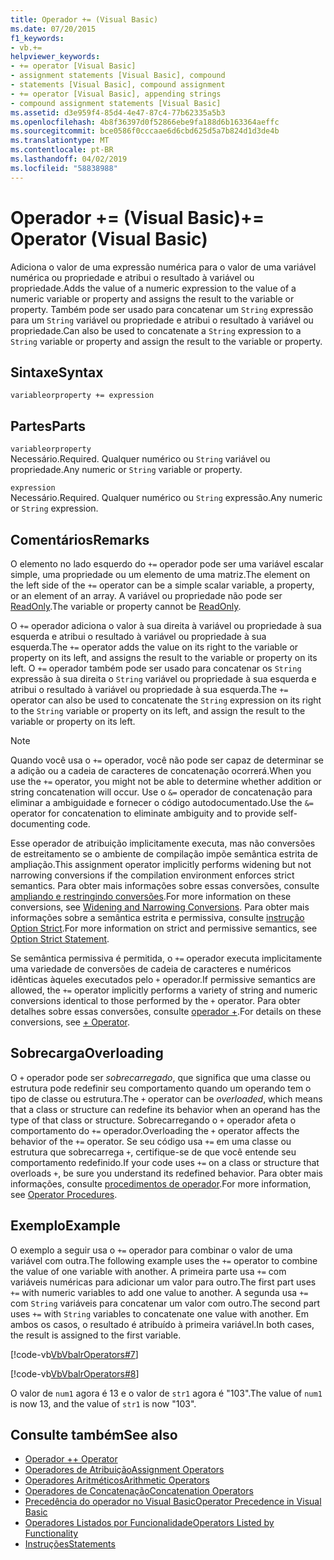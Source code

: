 ```yaml
---
title: Operador += (Visual Basic)
ms.date: 07/20/2015
f1_keywords:
- vb.+=
helpviewer_keywords:
- += operator [Visual Basic]
- assignment statements [Visual Basic], compound
- statements [Visual Basic], compound assignment
- += operator [Visual Basic], appending strings
- compound assignment statements [Visual Basic]
ms.assetid: d3e959f4-85d4-4e47-87c4-77b62335a5b3
ms.openlocfilehash: 4b8f36397d0f52866ebe9fa188d6b163364aeffc
ms.sourcegitcommit: bce0586f0cccaae6d6cbd625d5a7b824d1d3de4b
ms.translationtype: MT
ms.contentlocale: pt-BR
ms.lasthandoff: 04/02/2019
ms.locfileid: "58838988"
---
```

# <a name="-operator-visual-basic"></a><span data-ttu-id="42c7e-102">Operador += (Visual Basic)</span><span class="sxs-lookup"><span data-stu-id="42c7e-102">+= Operator (Visual Basic)</span></span>
<span data-ttu-id="42c7e-103">Adiciona o valor de uma expressão numérica para o valor de uma variável numérica ou propriedade e atribui o resultado à variável ou propriedade.</span><span class="sxs-lookup"><span data-stu-id="42c7e-103">Adds the value of a numeric expression to the value of a numeric variable or property and assigns the result to the variable or property.</span></span> <span data-ttu-id="42c7e-104">Também pode ser usado para concatenar um `String` expressão para um `String` variável ou propriedade e atribui o resultado à variável ou propriedade.</span><span class="sxs-lookup"><span data-stu-id="42c7e-104">Can also be used to concatenate a `String` expression to a `String` variable or property and assign the result to the variable or property.</span></span>  
  
## <a name="syntax"></a><span data-ttu-id="42c7e-105">Sintaxe</span><span class="sxs-lookup"><span data-stu-id="42c7e-105">Syntax</span></span>  
  
```  
variableorproperty += expression  
```  
  
## <a name="parts"></a><span data-ttu-id="42c7e-106">Partes</span><span class="sxs-lookup"><span data-stu-id="42c7e-106">Parts</span></span>  
 `variableorproperty`  
 <span data-ttu-id="42c7e-107">Necessário.</span><span class="sxs-lookup"><span data-stu-id="42c7e-107">Required.</span></span> <span data-ttu-id="42c7e-108">Qualquer numérico ou `String` variável ou propriedade.</span><span class="sxs-lookup"><span data-stu-id="42c7e-108">Any numeric or `String` variable or property.</span></span>  
  
 `expression`  
 <span data-ttu-id="42c7e-109">Necessário.</span><span class="sxs-lookup"><span data-stu-id="42c7e-109">Required.</span></span> <span data-ttu-id="42c7e-110">Qualquer numérico ou `String` expressão.</span><span class="sxs-lookup"><span data-stu-id="42c7e-110">Any numeric or `String` expression.</span></span>  
  
## <a name="remarks"></a><span data-ttu-id="42c7e-111">Comentários</span><span class="sxs-lookup"><span data-stu-id="42c7e-111">Remarks</span></span>  
 <span data-ttu-id="42c7e-112">O elemento no lado esquerdo do `+=` operador pode ser uma variável escalar simple, uma propriedade ou um elemento de uma matriz.</span><span class="sxs-lookup"><span data-stu-id="42c7e-112">The element on the left side of the `+=` operator can be a simple scalar variable, a property, or an element of an array.</span></span> <span data-ttu-id="42c7e-113">A variável ou propriedade não pode ser [ReadOnly](../../../visual-basic/language-reference/modifiers/readonly.md).</span><span class="sxs-lookup"><span data-stu-id="42c7e-113">The variable or property cannot be [ReadOnly](../../../visual-basic/language-reference/modifiers/readonly.md).</span></span>  
  
 <span data-ttu-id="42c7e-114">O `+=` operador adiciona o valor à sua direita à variável ou propriedade à sua esquerda e atribui o resultado à variável ou propriedade à sua esquerda.</span><span class="sxs-lookup"><span data-stu-id="42c7e-114">The `+=` operator adds the value on its right to the variable or property on its left, and assigns the result to the variable or property on its left.</span></span> <span data-ttu-id="42c7e-115">O `+=` operador também pode ser usado para concatenar os `String` expressão à sua direita o `String` variável ou propriedade à sua esquerda e atribui o resultado à variável ou propriedade à sua esquerda.</span><span class="sxs-lookup"><span data-stu-id="42c7e-115">The `+=` operator can also be used to concatenate the `String` expression on its right to the `String` variable or property on its left, and assign the result to the variable or property on its left.</span></span>  
  
> [!NOTE]
>  <span data-ttu-id="42c7e-116">Quando você usa o `+=` operador, você não pode ser capaz de determinar se a adição ou a cadeia de caracteres de concatenação ocorrerá.</span><span class="sxs-lookup"><span data-stu-id="42c7e-116">When you use the `+=` operator, you might not be able to determine whether addition or string concatenation will occur.</span></span> <span data-ttu-id="42c7e-117">Use o `&=` operador de concatenação para eliminar a ambiguidade e fornecer o código autodocumentado.</span><span class="sxs-lookup"><span data-stu-id="42c7e-117">Use the `&=` operator for concatenation to eliminate ambiguity and to provide self-documenting code.</span></span>  
  
 <span data-ttu-id="42c7e-118">Esse operador de atribuição implicitamente executa, mas não conversões de estreitamento se o ambiente de compilação impõe semântica estrita de ampliação.</span><span class="sxs-lookup"><span data-stu-id="42c7e-118">This assignment operator implicitly performs widening but not narrowing conversions if the compilation environment enforces strict semantics.</span></span> <span data-ttu-id="42c7e-119">Para obter mais informações sobre essas conversões, consulte [ampliando e restringindo conversões](../../../visual-basic/programming-guide/language-features/data-types/widening-and-narrowing-conversions.md).</span><span class="sxs-lookup"><span data-stu-id="42c7e-119">For more information on these conversions, see [Widening and Narrowing Conversions](../../../visual-basic/programming-guide/language-features/data-types/widening-and-narrowing-conversions.md).</span></span> <span data-ttu-id="42c7e-120">Para obter mais informações sobre a semântica estrita e permissiva, consulte [instrução Option Strict](../../../visual-basic/language-reference/statements/option-strict-statement.md).</span><span class="sxs-lookup"><span data-stu-id="42c7e-120">For more information on strict and permissive semantics, see [Option Strict Statement](../../../visual-basic/language-reference/statements/option-strict-statement.md).</span></span>  
  
 <span data-ttu-id="42c7e-121">Se semântica permissiva é permitida, o `+=` operador executa implicitamente uma variedade de conversões de cadeia de caracteres e numéricos idênticas àqueles executados pelo `+` operador.</span><span class="sxs-lookup"><span data-stu-id="42c7e-121">If permissive semantics are allowed, the `+=` operator implicitly performs a variety of string and numeric conversions identical to those performed by the `+` operator.</span></span> <span data-ttu-id="42c7e-122">Para obter detalhes sobre essas conversões, consulte [operador +](../../../visual-basic/language-reference/operators/addition-operator.md).</span><span class="sxs-lookup"><span data-stu-id="42c7e-122">For details on these conversions, see [+ Operator](../../../visual-basic/language-reference/operators/addition-operator.md).</span></span>  
  
## <a name="overloading"></a><span data-ttu-id="42c7e-123">Sobrecarga</span><span class="sxs-lookup"><span data-stu-id="42c7e-123">Overloading</span></span>  
 <span data-ttu-id="42c7e-124">O `+` operador pode ser *sobrecarregado*, que significa que uma classe ou estrutura pode redefinir seu comportamento quando um operando tem o tipo de classe ou estrutura.</span><span class="sxs-lookup"><span data-stu-id="42c7e-124">The `+` operator can be *overloaded*, which means that a class or structure can redefine its behavior when an operand has the type of that class or structure.</span></span> <span data-ttu-id="42c7e-125">Sobrecarregando o `+` operador afeta o comportamento do `+=` operador.</span><span class="sxs-lookup"><span data-stu-id="42c7e-125">Overloading the `+` operator affects the behavior of the `+=` operator.</span></span> <span data-ttu-id="42c7e-126">Se seu código usa `+=` em uma classe ou estrutura que sobrecarrega `+`, certifique-se de que você entende seu comportamento redefinido.</span><span class="sxs-lookup"><span data-stu-id="42c7e-126">If your code uses `+=` on a class or structure that overloads `+`, be sure you understand its redefined behavior.</span></span> <span data-ttu-id="42c7e-127">Para obter mais informações, consulte [procedimentos de operador](../../../visual-basic/programming-guide/language-features/procedures/operator-procedures.md).</span><span class="sxs-lookup"><span data-stu-id="42c7e-127">For more information, see [Operator Procedures](../../../visual-basic/programming-guide/language-features/procedures/operator-procedures.md).</span></span>  
  
## <a name="example"></a><span data-ttu-id="42c7e-128">Exemplo</span><span class="sxs-lookup"><span data-stu-id="42c7e-128">Example</span></span>  
 <span data-ttu-id="42c7e-129">O exemplo a seguir usa o `+=` operador para combinar o valor de uma variável com outra.</span><span class="sxs-lookup"><span data-stu-id="42c7e-129">The following example uses the `+=` operator to combine the value of one variable with another.</span></span> <span data-ttu-id="42c7e-130">A primeira parte usa `+=` com variáveis numéricas para adicionar um valor para outro.</span><span class="sxs-lookup"><span data-stu-id="42c7e-130">The first part uses `+=` with numeric variables to add one value to another.</span></span> <span data-ttu-id="42c7e-131">A segunda usa `+=` com `String` variáveis para concatenar um valor com outro.</span><span class="sxs-lookup"><span data-stu-id="42c7e-131">The second part uses `+=` with `String` variables to concatenate one value with another.</span></span> <span data-ttu-id="42c7e-132">Em ambos os casos, o resultado é atribuído à primeira variável.</span><span class="sxs-lookup"><span data-stu-id="42c7e-132">In both cases, the result is assigned to the first variable.</span></span>  
  
 [!code-vb[VbVbalrOperators#7](~/samples/snippets/visualbasic/VS_Snippets_VBCSharp/VbVbalrOperators/VB/Class1.vb#7)]  
  
 [!code-vb[VbVbalrOperators#8](~/samples/snippets/visualbasic/VS_Snippets_VBCSharp/VbVbalrOperators/VB/Class1.vb#8)]  
  
 <span data-ttu-id="42c7e-133">O valor de `num1` agora é 13 e o valor de `str1` agora é "103".</span><span class="sxs-lookup"><span data-stu-id="42c7e-133">The value of `num1` is now 13, and the value of `str1` is now "103".</span></span>  
  
## <a name="see-also"></a><span data-ttu-id="42c7e-134">Consulte também</span><span class="sxs-lookup"><span data-stu-id="42c7e-134">See also</span></span>

- [<span data-ttu-id="42c7e-135">Operador +</span><span class="sxs-lookup"><span data-stu-id="42c7e-135">+ Operator</span></span>](../../../visual-basic/language-reference/operators/addition-operator.md)
- [<span data-ttu-id="42c7e-136">Operadores de Atribuição</span><span class="sxs-lookup"><span data-stu-id="42c7e-136">Assignment Operators</span></span>](../../../visual-basic/language-reference/operators/assignment-operators.md)
- [<span data-ttu-id="42c7e-137">Operadores Aritméticos</span><span class="sxs-lookup"><span data-stu-id="42c7e-137">Arithmetic Operators</span></span>](../../../visual-basic/language-reference/operators/arithmetic-operators.md)
- [<span data-ttu-id="42c7e-138">Operadores de Concatenação</span><span class="sxs-lookup"><span data-stu-id="42c7e-138">Concatenation Operators</span></span>](../../../visual-basic/language-reference/operators/concatenation-operators.md)
- [<span data-ttu-id="42c7e-139">Precedência do operador no Visual Basic</span><span class="sxs-lookup"><span data-stu-id="42c7e-139">Operator Precedence in Visual Basic</span></span>](../../../visual-basic/language-reference/operators/operator-precedence.md)
- [<span data-ttu-id="42c7e-140">Operadores Listados por Funcionalidade</span><span class="sxs-lookup"><span data-stu-id="42c7e-140">Operators Listed by Functionality</span></span>](../../../visual-basic/language-reference/operators/operators-listed-by-functionality.md)
- [<span data-ttu-id="42c7e-141">Instruções</span><span class="sxs-lookup"><span data-stu-id="42c7e-141">Statements</span></span>](../../../visual-basic/programming-guide/language-features/statements.md)
